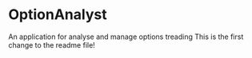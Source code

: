 # OptionAnalyst
An application for analyse and manage options treading
This is the first change to the readme file!
